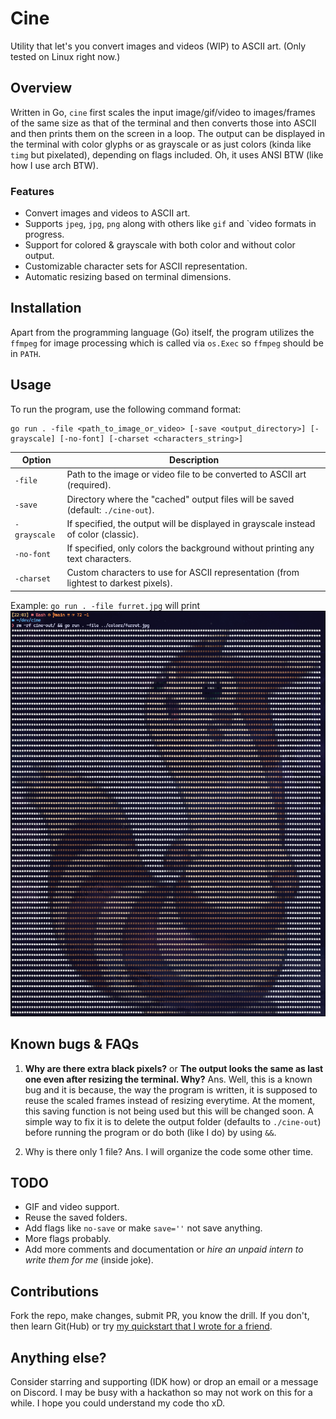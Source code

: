 # Cine
Utility that let's you convert images and videos (WIP) to ASCII art. (Only tested on Linux right now.)

## Overview
Written in Go, `cine` first scales the input image/gif/video to images/frames of the same size as that of the terminal and then converts those into ASCII and then prints them on the screen in a loop. The output can be displayed in the terminal with color glyphs or as grayscale or as just colors (kinda like `timg` but pixelated), depending on flags included. Oh, it uses ANSI BTW (like how I use arch BTW).

### Features
- Convert images and videos to ASCII art.
- Supports `jpeg`, `jpg`, `png` along with others like `gif` and `video formats in progress.
- Support for colored & grayscale with both color and without color output.
- Customizable character sets for ASCII representation.
- Automatic resizing based on terminal dimensions.

## Installation
Apart from the programming language (Go) itself, the program utilizes the `ffmpeg` for image processing which is called via `os.Exec` so `ffmpeg` should be in `PATH`.

## Usage
To run the program, use the following command format:
```
go run . -file <path_to_image_or_video> [-save <output_directory>] [-grayscale] [-no-font] [-charset <characters_string>]
```
| Option | Description |
| --- | --- |
| `-file` | Path to the image or video file to be converted to ASCII art (required). |
| `-save` | Directory where the "cached" output files will be saved (default: `./cine-out`). |
| `-grayscale` | If specified, the output will be displayed in grayscale instead of color (classic). |
| `-no-font` | If specified, only colors the background without printing any text characters. |
| `-charset` | Custom characters to use for ASCII representation (from lightest to darkest pixels). |
Example: `go run . -file furret.jpg` will print ![furret example](./GitHub%20Assets/furret.png)

## Known bugs & FAQs
1. **Why are there extra black pixels?** or **The output looks the same as last one even after resizing the terminal. Why?**
Ans. Well, this is a known bug and it is because, the way the program is written, it is supposed to reuse the scaled frames instead of resizing everytime. At the moment, this saving function is not being used but this will be changed soon. A simple way to fix it is to delete the output folder (defaults to `./cine-out`) before running the program or do both (like I do) by using `&&`.

2. Why is there only 1 file?
Ans. I will organize the code some other time.

## TODO
- GIF and video support.
- Reuse the saved folders.
- Add flags like `no-save` or make `save=''` not save anything.
- More flags probably.
- Add more comments and documentation or _hire an unpaid intern to write them for me_ (inside joke).

## Contributions
Fork the repo, make changes, submit PR, you know the drill. If you don't, then learn Git(Hub) or try [my quickstart that I wrote for a friend](https://github.com/ShubhamVG/git-for-maalkin-ji).

## Anything else?
Consider starring and supporting (IDK how) or drop an email or a message on Discord. I may be busy with a hackathon so may not work on this for a while. I hope you could understand my code tho xD.